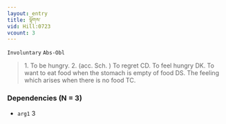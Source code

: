 ```yaml
---
layout: entry
title: ལྟོགས་
vid: Hill:0723
vcount: 3
---
```

`Involuntary` `Abs-Obl`
> 1\.
 To be hungry\.
 2\.
 (acc\.
 Sch\.
) To regret CD\.
 To feel hungry DK\.
 To want to eat food when the stomach is empty of food DS\.
 The feeling which arises when there is no food TC\.

### Dependencies (N = 3)
* `arg1` 3
